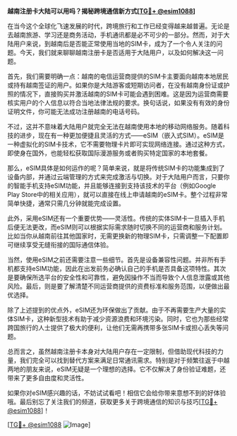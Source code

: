 **越南注册卡大陆可以用吗？揭秘跨境通信新方式[[TG💪+ @esim1088](https://t.me/s/esim1088)]**

在当今这个全球化飞速发展的时代，跨境旅行和工作已经变得越来越普遍。无论是去越南旅游、学习还是商务活动，手机通讯都是必不可少的一部分。然而，对于大陆用户来说，到越南后是否能正常使用当地的SIM卡，成为了一个令人关注的问题。今天，我们就来聊聊越南注册卡是否适用于大陆用户，以及如何解决这一问题。

首先，我们需要明确一点：越南的电信运营商提供的SIM卡主要面向越南本地居民或持有越南签证的用户。如果你是大陆游客或短期访问者，在没有越南身份证或护照的情况下，直接购买并激活越南的SIM卡可能会遇到困难。这是因为运营商需要核实用户的个人信息以符合当地法律法规的要求。换句话说，如果没有有效的身份证明文件，你可能无法成功注册越南的电话号码。

不过，这并不意味着大陆用户就完全无法在越南使用本地的移动网络服务。随着科技的进步，现在有一种更加便捷且灵活的方式——eSIM（嵌入式SIM）。eSIM是一种虚拟化的SIM卡技术，它不需要物理卡片即可实现网络连接。通过这种方式，即使身在国外，也能轻松获取国际漫游服务或者购买特定国家的本地套餐。

那么，eSIM具体是如何运作的呢？简单来说，就是将传统SIM卡的功能集成到了设备内部，并通过云端管理的方式来完成激活与切换。对于大陆用户而言，只要你的智能手机支持eSIM功能，并且能够连接到支持该技术的平台（例如Google Play Store中的相关应用），就可以直接在线上申请越南的eSIM卡。整个过程非常简单快捷，通常只需几分钟就能完成设置。

此外，采用eSIM还有一个重要优势——灵活性。传统的实体SIM卡一旦插入手机后便无法更改，而eSIM则可以根据实际需求随时切换不同的运营商和服务计划。比如当你从越南前往其他国家时，无需更换新的物理SIM卡，只需调整一下配置即可继续享受无缝衔接的国际通信体验。

当然，使用eSIM之前还需要注意一些细节。首先是设备兼容性问题。并非所有手机都支持eSIM功能，因此在出发前务必确认自己的手机是否具备这项特性。其次是要确保所选平台的安全性和可靠性，避免因操作不当而导致个人信息泄露或其他风险。最后，则是要了解清楚不同运营商提供的资费标准和服务范围，以便做出最优选择。

除了上述提到的优点外，eSIM还为环保做出了贡献。由于不再需要生产大量的实体SIM卡，这种新型技术有助于减少资源浪费和环境污染。同时，它也为那些经常跨国旅行的人士提供了极大的便利，让他们无需再携带多张SIM卡或担心丢失等问题。

总而言之，虽然越南注册卡本身对大陆用户存在一定限制，但借助现代科技的力量，我们完全可以找到替代方案来满足日常通讯需求。特别是对于频繁往返于中越两地的朋友来说，eSIM无疑是一个理想的选择。它不仅解决了身份验证难题，还带来了更多自由度和灵活性。

如果你对eSIM感兴趣的话，不妨试试看吧！相信它会给你带来意想不到的好体验哦。最后别忘了关注我们的频道，获取更多关于跨境通信的知识与技巧[[TG💪+ @esim1088](https://t.me/s/esim1088)]！

[[TG💪+ @esim1088](https://t.me/s/esim1088) ![Image](https://i.postimg.cc/4NQfJmqS/Snipaste-2025-05-13-00-14-12.png)]